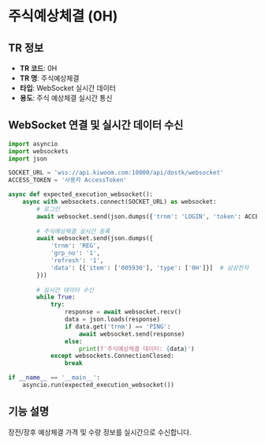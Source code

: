 # 주식예상체결 (0H)

## TR 정보
- **TR 코드**: 0H
- **TR 명**: 주식예상체결
- **타입**: WebSocket 실시간 데이터
- **용도**: 주식 예상체결 실시간 통신

## WebSocket 연결 및 실시간 데이터 수신

```python
import asyncio 
import websockets
import json

SOCKET_URL = 'wss://api.kiwoom.com:10000/api/dostk/websocket'
ACCESS_TOKEN = '사용자 AccessToken'

async def expected_execution_websocket():
	async with websockets.connect(SOCKET_URL) as websocket:
		# 로그인
		await websocket.send(json.dumps({'trnm': 'LOGIN', 'token': ACCESS_TOKEN}))
		
		# 주식예상체결 실시간 등록
		await websocket.send(json.dumps({
			'trnm': 'REG',
			'grp_no': '1',
			'refresh': '1',
			'data': [{'item': ['005930'], 'type': ['0H']}]  # 삼성전자
		}))
		
		# 실시간 데이터 수신
		while True:
			try:
				response = await websocket.recv()
				data = json.loads(response)
				if data.get('trnm') == 'PING':
					await websocket.send(response)
				else:
					print(f'주식예상체결 데이터: {data}')
			except websockets.ConnectionClosed:
				break

if __name__ == '__main__':
	asyncio.run(expected_execution_websocket())
```

## 기능 설명
장전/장후 예상체결 가격 및 수량 정보를 실시간으로 수신합니다.
